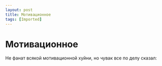 ```yaml
---
layout: post
title: Мотивационное
tags: [Imported]
---
```

# Мотивационное

Не фанат всякой мотивационной хуйни, но чувак все по делу сказал: